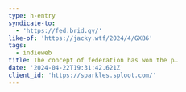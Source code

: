 ```yaml
---
type: h-entry
syndicate-to:
  - 'https://fed.brid.gy/'
like-of: 'https://jacky.wtf/2024/4/GXB6'
tags:
  - indieweb
title: The concept of federation has won the p…
date: '2024-04-22T19:31:42.621Z'
client_id: 'https://sparkles.sploot.com/'
---
```


